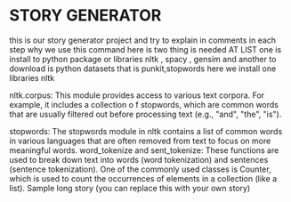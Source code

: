 # STORY GENERATOR
this is our story generator project and try to explain in comments
 in each step why we use this command 
 here is two thing is needed AT LIST one is install to python package 
  or libraries nltk , spacy , gensim 
 and another to download is python datasets that is punkit,stopwords
 here we install one libraries nltk

 nltk.corpus: This module provides access to 
 various text corpora. For example, it includes a collection o
 f stopwords, which are common words that are usually filtered
 out before processing text (e.g., "and", "the", "is").

 stopwords: The stopwords module in nltk contains a list of 
 common words in various languages that are often removed 
 from text to focus on more meaningful words.
 word_tokenize and sent_tokenize:
     These functions are used to break down text into words
     (word tokenization) and sentences (sentence tokenization).
 One of the commonly used classes is Counter,
 which is used to count the occurrences of 
 elements in a collection (like a list).
 Sample long story (you can replace this with your own story)
